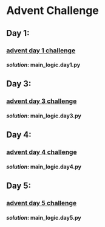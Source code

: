 # Advent Challenge

## Day 1:
### [advent day 1 challenge](https://adventofcode.com/2022/day/1)
#### **_**solution**_**: main_logic.day1.py 

## Day 3:
### [advent day 3 challenge](https://adventofcode.com/2022/day/3)
#### **_**solution**_**: main_logic.day3.py 

## Day 4:
### [advent day 4 challenge](https://adventofcode.com/2022/day/4)
#### **_**solution**_**: main_logic.day4.py 

## Day 5:
### [advent day 5 challenge](https://adventofcode.com/2022/day/5)
#### **_**solution**_**: main_logic.day5.py 